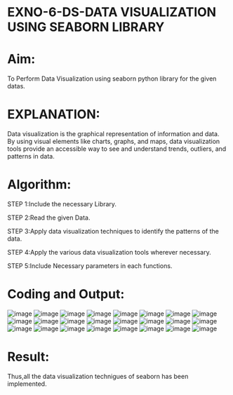 # EXNO-6-DS-DATA VISUALIZATION USING SEABORN LIBRARY

# Aim:
  To Perform Data Visualization using seaborn python library for the given datas.

# EXPLANATION:
Data visualization is the graphical representation of information and data. By using visual elements like charts, graphs, and maps, data visualization tools provide an accessible way to see and understand trends, outliers, and patterns in data.

# Algorithm:
STEP 1:Include the necessary Library.

STEP 2:Read the given Data.

STEP 3:Apply data visualization techniques to identify the patterns of the data.

STEP 4:Apply the various data visualization tools wherever necessary.

STEP 5:Include Necessary parameters in each functions.

# Coding and Output:

  ![image](https://github.com/user-attachments/assets/70f28393-9f52-4e7d-be27-90cef436cdf2)
![image](https://github.com/user-attachments/assets/54cd1a65-50bf-465a-ba2d-7b5c0249cea4)
![image](https://github.com/user-attachments/assets/723d36ce-9cab-4f41-b1f9-74211169d411)
![image](https://github.com/user-attachments/assets/a1b95fed-124e-4c06-b868-64ec9d75e2ea)
![image](https://github.com/user-attachments/assets/8c69d8c3-9dcb-4e75-a955-5590e023f290)
![image](https://github.com/user-attachments/assets/06df3378-ecc3-49c5-b61b-08e51bd0b2cf)
![image](https://github.com/user-attachments/assets/b4f4fae9-4574-4965-896e-a5f5ff492e55)
![image](https://github.com/user-attachments/assets/0745d8ff-1848-4741-9c69-99854f4d34d8)
![image](https://github.com/user-attachments/assets/256d822f-cc80-4465-b412-81536f337c1a)
![image](https://github.com/user-attachments/assets/066aafa3-9e74-4ffb-933b-76f501658f02)
![image](https://github.com/user-attachments/assets/ac8c086f-c60e-48ce-9b12-c63319aac617)
![image](https://github.com/user-attachments/assets/07c47b25-c055-4c59-b6b0-5f151d84567b)
![image](https://github.com/user-attachments/assets/6e83003f-941e-46ad-8389-94ca08a92bef)
![image](https://github.com/user-attachments/assets/99de1ede-38bc-4f41-b679-94352b58e8a5)
![image](https://github.com/user-attachments/assets/df8e072c-d098-4909-8e36-ca8fa2961d26)
![image](https://github.com/user-attachments/assets/7a03fedd-2639-42df-8253-ef0cd1ccdb4e)
![image](https://github.com/user-attachments/assets/e9353b51-4cfb-44b4-ba44-747638251288)
![image](https://github.com/user-attachments/assets/d49a27fb-2e6f-498b-bc70-b7a5bd1257f4)
![image](https://github.com/user-attachments/assets/74993900-e281-4100-835e-cb6e3e9e9d16)
![image](https://github.com/user-attachments/assets/a4dd2e58-f9ac-4fba-839a-642fac504854)
![image](https://github.com/user-attachments/assets/ac34d4a8-bc2e-4146-908d-21b6346fee71)
![image](https://github.com/user-attachments/assets/2ef065cd-169d-4156-b110-fc6a85208bfc)
![image](https://github.com/user-attachments/assets/4413c73b-1344-4546-a219-ce730886bb56)
![image](https://github.com/user-attachments/assets/b7288d3a-3095-4d03-b457-d5be683d166c)

# Result:
 Thus,all the data visualization technigues of seaborn has been implemented.
